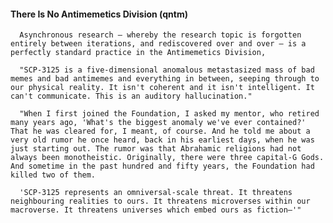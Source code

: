 #### There Is No Antimemetics Division (qntm)
      Asynchronous research — whereby the research topic is forgotten entirely between iterations, and rediscovered over and over — is a perfectly standard practice in the Antimemetics Division,

      "SCP-3125 is a five-dimensional anomalous metastasized mass of bad memes and bad antimemes and everything in between, seeping through to our physical reality. It isn't coherent and it isn't intelligent. It can't communicate. This is an auditory hallucination."

      "When I first joined the Foundation, I asked my mentor, who retired many years ago, 'What's the biggest anomaly we've ever contained?' That he was cleared for, I meant, of course. And he told me about a very old rumor he once heard, back in his earliest days, when he was just starting out. The rumor was that Abrahamic religions had not always been monotheistic. Originally, there were three capital-G Gods. And sometime in the past hundred and fifty years, the Foundation had killed two of them.

      'SCP-3125 represents an omniversal-scale threat. It threatens neighbouring realities to ours. It threatens microverses within our macroverse. It threatens universes which embed ours as fiction—'"

